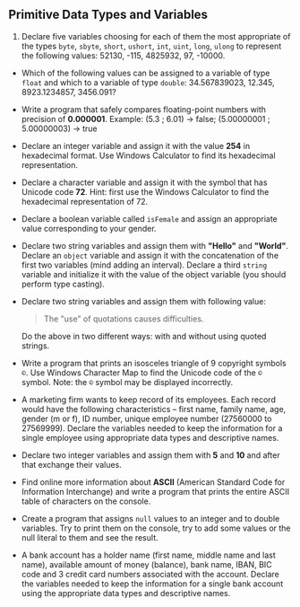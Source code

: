 ## Primitive Data Types and Variables

1. Declare five variables choosing for each of them the most appropriate of the types `byte`, `sbyte`, `short`, `ushort`, `int`, `uint`, `long`, `ulong` to represent the following values: 52130, -115, 4825932, 97, -10000.
* Which of the following values can be assigned to a variable of type `float` and which to a variable of type `double`: 34.567839023, 12.345, 8923.1234857, 3456.091?
* Write a program that safely compares floating-point numbers with precision of **0.000001**. Example: (5.3 ; 6.01) -> false; (5.00000001 ; 5.00000003) -> true
* Declare an integer variable and assign it with the value **254** in hexadecimal format. Use Windows Calculator to find its hexadecimal representation.
* Declare a character variable and assign it with the symbol that has Unicode code **72**. Hint: first use the Windows Calculator to find the hexadecimal representation of 72.
* Declare a boolean variable called `isFemale` and assign an appropriate value corresponding to your gender.

* Declare two string variables and assign them with **"Hello"** and **"World"**. Declare an `object` variable and assign it with the concatenation of the first two variables (mind adding an interval). Declare a third `string` variable and initialize it with the value of the object variable (you should perform type casting).
* Declare two string variables and assign them with following value:

    > The "use" of quotations causes difficulties.

    Do the above in two different ways: with and without using quoted strings.
* Write a program that prints an isosceles triangle of 9 copyright symbols `©`. Use Windows Character Map to find the Unicode code of the `©` symbol. Note: the `©` symbol may be displayed incorrectly.
* A marketing firm wants to keep record of its employees. Each record would have the following characteristics – first name, family name, age, gender (m or f), ID number, unique employee number (27560000 to 27569999). Declare the variables needed to keep the information for a single employee using appropriate data types and descriptive names.
* Declare two integer variables and assign them with **5** and **10** and after that exchange their values.
* Find online more information about **ASCII** (American Standard Code for Information Interchange) and write a program that prints the entire ASCII table of characters on the console.
* Create a program that assigns `null` values to an integer and to double variables. Try to print them on the console, try to add some values or the null literal to them and see the result.
* A bank account has a holder name (first name, middle name and last name), available amount of money (balance), bank name, IBAN, BIC code and 3 credit card numbers associated with the account. Declare the variables needed to keep the information for a single bank account using the appropriate data types and descriptive names.
